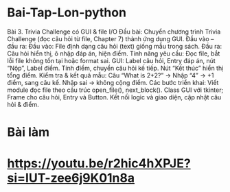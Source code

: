 # Bai-Tap-Lon-python
Bài 3. Trivia Challenge có GUI & file I/O
Đầu bài:
Chuyển chương trình Trivia Challenge (đọc câu hỏi từ file, Chapter 7) thành ứng dụng GUI.
Đầu vào – đầu ra:
Đầu vào: File định dạng câu hỏi (text) giống mẫu trong sách.
Đầu ra: Câu hỏi hiển thị, ô nhập đáp án, hiện điểm.
Tính năng yêu cầu:
Đọc file, bắt lỗi file không tồn tại hoặc format sai.
GUI: Label câu hỏi, Entry đáp án, nút “Nộp”, Label điểm.
Tính điểm, chuyển câu hỏi kế tiếp.
Nút “Kết thúc” hiển thị tổng điểm.
Kiểm tra & kết quả mẫu:
Câu “What is 2+2?” → Nhập “4” → +1 điểm, sang câu kế.
Nhập sai → không cộng điểm.
Các bước triển khai:
Viết module đọc file theo cấu trúc open_file(), next_block().
Class GUI với tkinter; Frame cho câu hỏi, Entry và Button.
Kết nối logic và giao diện, cập nhật câu hỏi & điểm.
# Bài làm 
#
# https://youtu.be/r2hic4hXPJE?si=IUT-zee6j9K01n8a

